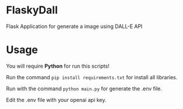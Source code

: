 # FlaskyDall

Flask Application for generate a image using DALL-E API

# Usage

You will require **Python** for run this scripts!

Run the command `pip install requirements.txt` for install all libraries.

Run with the command `python main.py` for generate the .env file.

Edit the .env file with your openai api key.
